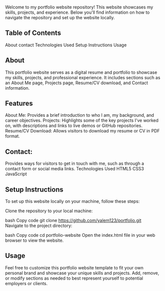 Welcome to my portfolio website repository! This website showcases my skills, projects, and experience. Below you'll find information on how to navigate the repository and set up the website locally.

## Table of Contents

About
contact
Technologies Used
Setup Instructions
Usage

## About

This portfolio website serves as a digital resume and portfolio to showcase my skills, projects, and professional experience. It includes sections such as an About Me page, Projects page, Resume/CV download, and Contact information.

## Features

About Me: Provides a brief introduction to who I am, my background, and career objectives.
Projects: Highlights some of the key projects I've worked on, with descriptions and links to live demos or GitHub repositories.
Resume/CV Download: Allows visitors to download my resume or CV in PDF format.

## Contact:

Provides ways for visitors to get in touch with me, such as through a contact form or social media links.
Technologies Used
HTML5
CSS3
JavaScript

## Setup Instructions

To set up this website locally on your machine, follow these steps:

Clone the repository to your local machine:

bash
Copy code
git clone https://github.com/yalem123/portfolio.git
Navigate to the project directory:

bash
Copy code
cd portfolio-website
Open the index.html file in your web browser to view the website.

## Usage

Feel free to customize this portfolio website template to fit your own personal brand and showcase your unique skills and projects. Add, remove, or modify sections as needed to best represent yourself to potential employers or clients.
